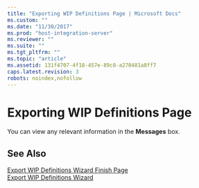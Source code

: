 ```yaml
---
title: "Exporting WIP Definitions Page | Microsoft Docs"
ms.custom: ""
ms.date: "11/30/2017"
ms.prod: "host-integration-server"
ms.reviewer: ""
ms.suite: ""
ms.tgt_pltfrm: ""
ms.topic: "article"
ms.assetid: 131f4707-4f18-457e-89c8-a270481a8ff7
caps.latest.revision: 3
robots: noindex,nofollow
---
```

# Exporting WIP Definitions Page
You can view any relevant information in the **Messages** box.  
  
## See Also  
 [Export WIP Definitions Wizard Finish Page](../core/export-wip-definitions-wizard-finish-page2.md)   
 [Export WIP Definitions Wizard](export-wip-definitions-wizard2.md)